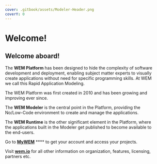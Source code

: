 ```yaml
---
cover: .gitbook/assets/Modeler-Header.png
coverY: 0
---
```


# Welcome!

## Welcome aboard!

The **WEM Platform** has been designed to hide the complexity of software development and deployment, enabling subject matter experts to visually create applications without need for specific programming skills. At WEM we call this Rapid Application Modeling.

The WEM Platform was first created in 2010 and has been growing and improving ever since. &#x20;

The **WEM Modeler** is the central point in the Platform, providing the No/Low-Code environment to create and manage the applications.&#x20;

The **WEM Runtime** is the other significant element in the Platform, where the applications built in the Modeler get published to become available to the end-users.



Go to [**MyWEM**](https://my.wem.io) **** to get your account and access your projects.

Visit [**wem.io**](https://wem.io) for all other information on organization, features, licensing, partners etc.
